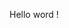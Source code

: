 
<!DOCTYPE html>
<html>
<head>
	<title>php45 test</title>
</head>
<body>
	<p>Hello word !</p>
</body>
</html>